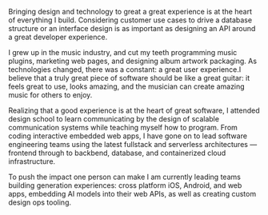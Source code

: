Bringing design and technology to great a great experience is at the heart of everything I build. Considering customer use cases to drive a database structure or an interface design is as important as designing an API around a great developer experience.

I grew up in the music industry, and cut my teeth programming music plugins, marketing web pages, and designing album artwork packaging. As technologies changed, there was a constant: a great user experience.I believe that a truly great piece of software should be like a great guitar: it feels great to use, looks amazing, and the musician can create amazing music for others to enjoy.

Realizing that a good experience is at the heart of great software, I attended design school to learn communicating by the design of scalable communication systems while teaching myself how to program. From coding interactive embedded web apps, I have gone on to lead software engineering teams using the latest fullstack and serverless architectures — frontend through to backbend, database, and containerized cloud infrastructure.

To push the impact one person can make I am currently leading teams building generation experiences: cross platform iOS, Android, and web apps, embedding AI models into their web APIs, as well as creating custom design ops tooling.
